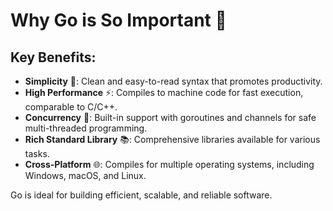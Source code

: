 # Why Go is So Important 🚀

## Key Benefits:

- **Simplicity** 🧩: Clean and easy-to-read syntax that promotes productivity.
- **High Performance** ⚡: Compiles to machine code for fast execution, comparable to C/C++.
- **Concurrency** 🧵: Built-in support with goroutines and channels for safe multi-threaded programming.
- **Rich Standard Library** 📚: Comprehensive libraries available for various tasks.
- **Cross-Platform** 🌐: Compiles for multiple operating systems, including Windows, macOS, and Linux.

Go is ideal for building efficient, scalable, and reliable software.
